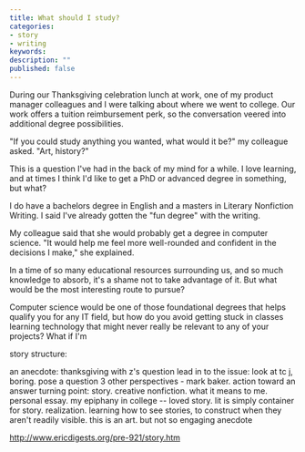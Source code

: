 ```yaml
---
title: What should I study?
categories:
- story
- writing
keywords: 
description: ""
published: false
---
```


During our Thanksgiving celebration lunch at work, one of my product manager colleagues and I were talking about where we went to college. Our work offers a tuition reimbursement perk, so the conversation veered into additional degree possibilities. 

"If you could study anything you wanted, what would it be?" my colleague asked. "Art, history?"

This is a question I've had in the back of my mind for a while. I love learning, and at times I think I'd like to get a PhD or advanced degree in something, but what?

I do have a bachelors degree in English and a masters in Literary Nonfiction Writing. I said I've already gotten the "fun degree" with the writing. 

My colleague said that she would probably get a degree in computer science. "It would help me feel more well-rounded and confident in the decisions I make," she explained.

In a time of so many educational resources surrounding us, and so much knowledge to absorb, it's a shame not to take advantage of it. But what would be the most interesting route to pursue?

Computer science would be one of those foundational degrees that helps qualify you for any IT field, but how do you avoid getting stuck in classes learning technology that might never really be relevant to any of your projects? What if I'm 

story structure:

an anecdote: thanksgiving with z's question
lead in to the issue: look at tc j, boring.
pose a question
3 other perspectives - mark baker.
action toward an answer
turning point: story. creative nonfiction. what it means to me. personal essay. my epiphany in college -- loved story. lit is simply container for story.
realization. learning how to see stories, to construct when they aren't readily visible. this is an art. but not so engaging
anecdote

http://www.ericdigests.org/pre-921/story.htm